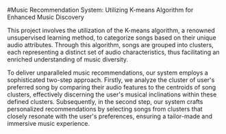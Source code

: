#Music Recommendation System: Utilizing K-means Algorithm for Enhanced Music Discovery

This project involves the utilization of the K-means algorithm, a renowned unsupervised learning method, to categorize songs based on their unique audio attributes. Through this algorithm, songs are grouped into clusters, each representing a distinct set of audio characteristics, thus facilitating an enriched understanding of music diversity.

To deliver unparalleled music recommendations, our system employs a sophisticated two-step approach. Firstly, we analyze the cluster of user's preferred song by comparing their audio features to the centroids of song clusters, effectively discerning the user's musical inclinations within these defined clusters. Subsequently, in the second step, our system crafts personalized recommendations by selecting songs from clusters that closely resonate with the user's preferences, ensuring a tailor-made and immersive music experience.

